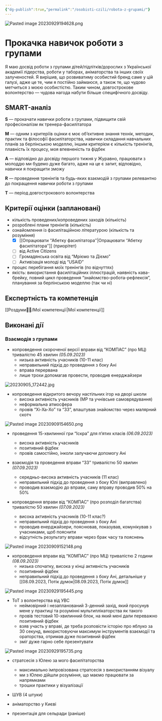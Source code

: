 ```yaml
---
{"dg-publish":true,"permalink":"/osobisti-czili/robota-z-grupami/"}
---
```


![Pasted image 20230929194628.png](/img/user/assets/Pasted%20image%2020230929194628.png)
# Прокачка навичок роботи з групами
Я маю досвід роботи з групами дітей/підлітків/дорослих з Української академії лідерства, роботи у таборах, аніматорства та інших своїх залученостей. Я вирішив, що розвиватиму особистий бренд саме у цій галузі, адже це те, чим я постійно займаюся, а також те, що чудово метчиться з моєю особистістю. Таким чином, довгострокове волонтерство — чудова нагода набути більше специфічного досвіду.
## SMART-аналіз
**S** — прокачати навички роботи з групами, підвищити свій професіоналізм як тренера-фасилітатора

**M** — одним з критеріїв оцінки є моє об’єктивне знання технік, методик, практик та філософії фасилітаторства, навички складання навчальних планів за берлінською моделлю, іншим критерієм є кількість тренінгів, плавність їх процесу, моя впевненість та фідбек

**A** — відповідно до досвіду першого тижня у Журавно, працювати з молоддю ми будемо дуже багато, адже на це є запит, відповідно, навички я покращити зможу

**R** — проведення тренінгів та будь-яких взаємодій з групами релевантно до покращення навички роботи з групами

**T** — період довгострокового волонтерства
## Критерії оцінки (заплановані)
- кількість проведених/копроведених заходів (кількість)
- розроблені плани тренінгів (кількість)
- ознайомлення із фасилітаційною літературою (кількість та розуміння)
	- [x] [[Опрацювати ‘‘Абетку фасилітатора’’\|Опрацювати ‘‘Абетку фасилітатора’’]] (приорітет)
	- [ ] від Active Citizens
	- [ ] Громадянська освіта від “Мріємо та Діємо”
	- [ ] Активізація молоді від “USAID”
- процес перебігання моїх тренінгів (по відчуттях)
- якість: використання фасилітаційних іллюстрацій, наявність кава-брейку, повний цикл проведення “знайомство-робота-рефлексія”, планування за берлінською моделлю (так чи ні)
## Експертність та компетенція
[[Роздуми🧘‍♀️/Мої компетенції\|Мої компетенції]]
## Виконані дії
### Взаємодія з групами
- копроведення скороченої версії вправи від “КОМПАС” (про МЦ) тривалістю 45 хвилин *(05.09.2023)*
	- низька активність учасників (10-11 клас)
	- неправильний підхід до проведення з боку Ані
	- вправа перервана
	- лише трохи допомагав провести, проводив енерджайзери

![20230905_172442.jpg](/img/user/assets/20230905_172442.jpg)
- копроведення відкритого вечору настільних ігор на дворі школи
	- висока активність учасників (МР та учнівське самоврядування)
	- неформальна атмосфера
	- провів “Хі-Ха-Хо” та “33”, влаштував знайомство через малярний скотч

![Pasted image 20230909154650.png](/img/user/assets/Pasted%20image%2020230909154650.png)
- проведення 15-хвилинної гри “Іскра” для п’ятих класів *(06.09.2023)*
	- висока активність учасників
	- позитивний фідбек
	- провів самостійно, інколи залучаючи допомогу Ані

- взаємодія та проведення вправи “33” тривалістю 50 хвилин *(07.09.2023)*
	- середньо-висока активність учасників (11 клас)
	- неправильний підхід до проведення з боку Юлі (виправлено)
	- проводив взаємодію до вправи, саму вправу проводив 50% на 50%

- копроведення вправи від “КОМПАС” (про розподіл багатства) тривалістю 50 хвилин *(07.09.2023)*
	- висока активність учасників (10-11 клас?)
	- неправильний підхід до проведення з боку Ані 
	- проводив енерджайзери, пояснював, показував, комунікував з учасниками, щоб пояснити
	- відсутність результату вправи через брак часу та пояснень

![Pasted image 20230909152148.png](/img/user/assets/Pasted%20image%2020230909152148.png)
- копроведення вправи від “КОМПАС” (про МЦ) тривалістю 2 години *(08.09.2023)*
	- низька спочатку, висока у кінці активність учасників
	- позитивний фідбек
	- неправильний підхід до проведення з боку Ані, детальніше у [[08.09.2023, Потік думок\|08.09.2023, Потік думок]]


![Pasted image 20230929195445.png](/img/user/assets/Pasted%20image%2020230929195445.png)
- ТоТ з волонтерства від УВС
	- неймовірний і незапланований 3-денний захід, який просунув мене у практиці та розумінні мультиплікаторства як такого
	- провів тестовий 10-хвилинний блок, на який мені дали переважно позитивний фідбек
	- взяв участь у вправі, де треба розповісти історію про яблуко за 30 секунд, використовуючи максимум інструментів взаємодії та ораторства, отримав дуже позитивний фідбек
	- зміг дуже гарно себе презентувати

![Pasted image 20230929195735.png](/img/user/assets/Pasted%20image%2020230929195735.png)
- стратсесія з Юлею за мого фасилітаторства
	- максимально імпровізована стратсесія з використанням візуалу
	- ми з Юлею дійшли розуміння, що маємо працювати за напрямками
	- трошки практики у візуалізації

- ШУВ (4 штуки)

- аніматорство у Києві

- презентація для сельради (раніше)